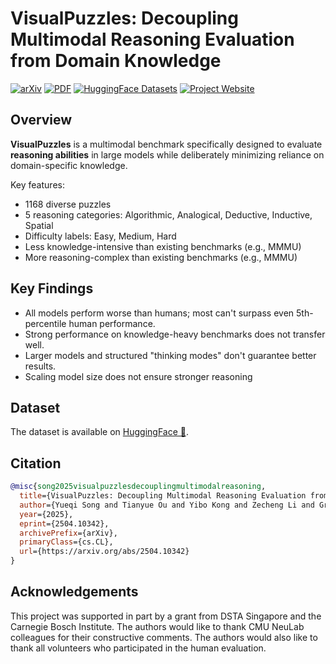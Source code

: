 # VisualPuzzles: Decoupling Multimodal Reasoning Evaluation from Domain Knowledge

[![arXiv](https://img.shields.io/badge/arXiv-2504.10342-b31b1b.svg)](https://arxiv.org/abs/2504.10342) [![PDF](https://img.shields.io/badge/pdf-2504.10342-b31b1b.svg)](https://arxiv.org/pdf/2504.10342) [![HuggingFace Datasets](https://img.shields.io/badge/HuggingFace-Dataset-orange)](https://huggingface.co/datasets/neulab/VisualPuzzles) [![Project Website](https://img.shields.io/badge/GitHub-Website-blue)](https://neulab.github.io/VisualPuzzles)

## Overview
**VisualPuzzles** is a multimodal benchmark specifically designed to evaluate **reasoning abilities** in large models while deliberately minimizing reliance on domain-specific knowledge.

Key features:
- 1168 diverse puzzles
- 5 reasoning categories: Algorithmic, Analogical, Deductive, Inductive, Spatial
- Difficulty labels: Easy, Medium, Hard
- Less knowledge-intensive than existing benchmarks (e.g., MMMU)
- More reasoning-complex than existing benchmarks (e.g., MMMU)

## Key Findings
- All models perform worse than humans; most can't surpass even 5th-percentile human performance.
- Strong performance on knowledge-heavy benchmarks does not transfer well.
- Larger models and structured "thinking modes" don't guarantee better results.
- Scaling model size does not ensure stronger reasoning

## Dataset
The dataset is available on [HuggingFace 🤗](https://huggingface.co/datasets/neulab/VisualPuzzles).

## Citation
```bibtex
@misc{song2025visualpuzzlesdecouplingmultimodalreasoning,
  title={VisualPuzzles: Decoupling Multimodal Reasoning Evaluation from Domain Knowledge},
  author={Yueqi Song and Tianyue Ou and Yibo Kong and Zecheng Li and Graham Neubig and Xiang Yue},
  year={2025},
  eprint={2504.10342},
  archivePrefix={arXiv},
  primaryClass={cs.CL},
  url={https://arxiv.org/abs/2504.10342}
}
```

## Acknowledgements
This project was supported in part by a grant from DSTA Singapore and the Carnegie Bosch Institute. The authors would like to thank CMU NeuLab colleagues for their constructive comments. The authors would also like to thank all volunteers who participated in the human evaluation.

